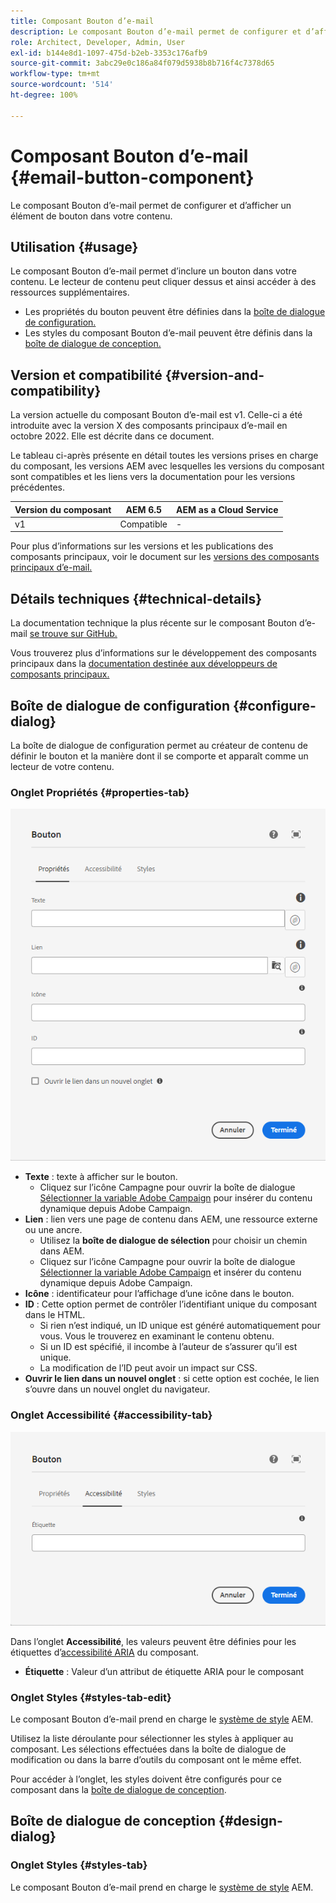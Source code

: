 ```yaml
---
title: Composant Bouton d’e-mail
description: Le composant Bouton d’e-mail permet de configurer et d’afficher un élément de bouton dans votre contenu.
role: Architect, Developer, Admin, User
exl-id: b144e8d1-1097-475d-b2eb-3353c176afb9
source-git-commit: 3abc29e0c186a84f079d5938b8b716f4c7378d65
workflow-type: tm+mt
source-wordcount: '514'
ht-degree: 100%

---
```



# Composant Bouton d’e-mail {#email-button-component}

Le composant Bouton d’e-mail permet de configurer et d’afficher un élément de bouton dans votre contenu.

## Utilisation {#usage}

Le composant Bouton d’e-mail permet d’inclure un bouton dans votre contenu. Le lecteur de contenu peut cliquer dessus et ainsi accéder à des ressources supplémentaires.

* Les propriétés du bouton peuvent être définies dans la [boîte de dialogue de configuration.](#configure-dialog)
* Les styles du composant Bouton d’e-mail peuvent être définis dans la [boîte de dialogue de conception.](#design-dialog)

## Version et compatibilité {#version-and-compatibility}

La version actuelle du composant Bouton d’e-mail est v1. Celle-ci a été introduite avec la version X des composants principaux d’e-mail en octobre 2022. Elle est décrite dans ce document.

Le tableau ci-après présente en détail toutes les versions prises en charge du composant, les versions AEM avec lesquelles les versions du composant sont compatibles et les liens vers la documentation pour les versions précédentes.

| Version du composant | AEM 6.5 | AEM as a Cloud Service |
|---|---|---|
| v1 | Compatible | - |

Pour plus d’informations sur les versions et les publications des composants principaux, voir le document sur les [versions des composants principaux d’e-mail.](/help/email/versions.md)

## Détails techniques {#technical-details}

La documentation technique la plus récente sur le composant Bouton d’e-mail [se trouve sur GitHub.](https://adobe.com/go/aem_cmp_tech_email_button_v1)

Vous trouverez plus d’informations sur le développement des composants principaux dans la [documentation destinée aux développeurs de composants principaux.](/help/developing/overview.md)

## Boîte de dialogue de configuration {#configure-dialog}

La boîte de dialogue de configuration permet au créateur de contenu de définir le bouton et la manière dont il se comporte et apparaît comme un lecteur de votre contenu.

### Onglet Propriétés {#properties-tab}

![Onglet Propriétés de la boîte de dialogue de modification du composant Bouton](/help/email/assets/email-button-edit-properties.png)

* **Texte** : texte à afficher sur le bouton.
   * Cliquez sur l’icône Campagne pour ouvrir la boîte de dialogue [Sélectionner la variable Adobe Campaign](/help/email/campaign-variables.md) pour insérer du contenu dynamique depuis Adobe Campaign.
* **Lien** : lien vers une page de contenu dans AEM, une ressource externe ou une ancre.
   * Utilisez la **boîte de dialogue de sélection** pour choisir un chemin dans AEM.
   * Cliquez sur l’icône Campagne pour ouvrir la boîte de dialogue [Sélectionner la variable Adobe Campaign](/help/email/campaign-variables.md) et insérer du contenu dynamique depuis Adobe Campaign.
* **Icône** : identificateur pour l’affichage d’une icône dans le bouton.
* **ID** : Cette option permet de contrôler l’identifiant unique du composant dans le HTML.
   * Si rien n’est indiqué, un ID unique est généré automatiquement pour vous. Vous le trouverez en examinant le contenu obtenu.
   * Si un ID est spécifié, il incombe à l’auteur de s’assurer qu’il est unique.
   * La modification de l’ID peut avoir un impact sur CSS.
* **Ouvrir le lien dans un nouvel onglet** : si cette option est cochée, le lien s’ouvre dans un nouvel onglet du navigateur.

### Onglet Accessibilité {#accessibility-tab}

![Onglet Accessibilité de la boîte de dialogue de modification du composant Bouton](/help/email/assets/email-button-edit-accessibility.png)

Dans l’onglet **Accessibilité**, les valeurs peuvent être définies pour les étiquettes d’[accessibilité ARIA](https://www.w3.org/WAI/standards-guidelines/aria/) du composant.

* **Étiquette** : Valeur d’un attribut de étiquette ARIA pour le composant

### Onglet Styles {#styles-tab-edit}

Le composant Bouton d’e-mail prend en charge le [système de style](/help/get-started/authoring.md#component-styling) AEM.

Utilisez la liste déroulante pour sélectionner les styles à appliquer au composant. Les sélections effectuées dans la boîte de dialogue de modification ou dans la barre d’outils du composant ont le même effet.

Pour accéder à l’onglet, les styles doivent être configurés pour ce composant dans la [boîte de dialogue de conception](#design-dialog).

## Boîte de dialogue de conception {#design-dialog}

### Onglet Styles {#styles-tab}

Le composant Bouton d’e-mail prend en charge le [système de style](/help/get-started/authoring.md#component-styling) AEM.
